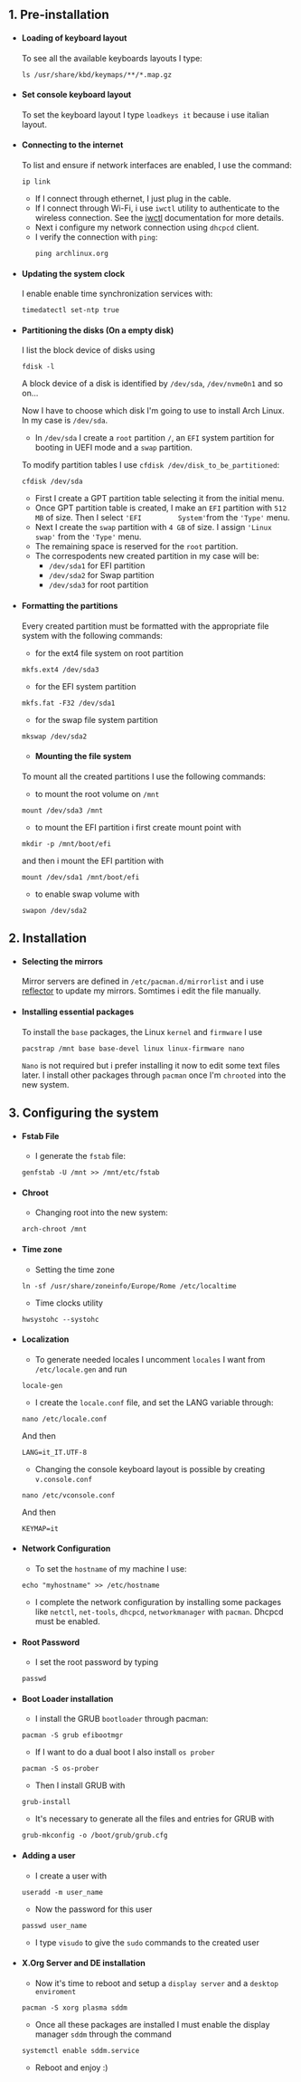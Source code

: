 ## 1. Pre-installation
- #### Loading of keyboard layout 
     To see all the available keyboards layouts I type:
    ```
    ls /usr/share/kbd/keymaps/**/*.map.gz
    ```
    
- #### Set console keyboard layout
     To set the keyboard layout I type `loadkeys it` because i use italian layout.
     
- #### Connecting to the internet
     To list and ensure if network interfaces are enabled, I use the command:
     ```
     ip link
     ```
    - If I connect through ethernet, I just plug in the cable.
    - If I connect through Wi-Fi, i use `iwctl` utility to authenticate to the wireless connection. See the [iwctl](https://wiki.archlinux.org/title/Iwd#iwctl) documentation for more details.
    - Next i configure my network connection using `dhcpcd` client.
    - I verify the connection with `ping`:
      ```
      ping archlinux.org
      ```
- #### Updating the system clock
     I enable enable time synchronization services with:
     ```
     timedatectl set-ntp true
     ```
     
- #### Partitioning the disks (On a empty disk)
     I list the block device of disks using
     ```
     fdisk -l
     ```
     A block device of a disk is identified by `/dev/sda`, `/dev/nvme0n1` and so on...
    
    Now I have to choose which disk I'm going to use to install Arch Linux.
     In my case is `/dev/sda`.
     
     - In `/dev/sda` I create a `root` partition `/`, an `EFI` system partition for booting in UEFI mode and a          `swap` partition.
     
     
    To modify partition tables I use `cfdisk /dev/disk_to_be_partitioned`:
    ```
    cfdisk /dev/sda
    ```
    - First I create a GPT partition table selecting it from the initial menu.
    - Once GPT partition table is created, I make an `EFI` partition with `512 MB` of size. Then I select `'EFI         System'`from the `'Type'` menu.
    - Next I create the `swap` partition with `4 GB` of size. I assign `'Linux swap'` from the `'Type'` menu.
    - The remaining space is reserved for the `root` partition.
    - The correspodents new created partition in my case will be:
      -  `/dev/sda1` for EFI partition
      -  `/dev/sda2` for Swap partition
      -  `/dev/sda3` for root partition
    
-  #### Formatting the partitions
   Every created partition must be formatted with the appropriate file system with the following commands:
   
   - for the ext4 file system on root partition
   ```
   mkfs.ext4 /dev/sda3
   ```
   - for the EFI system partition
   ```
   mkfs.fat -F32 /dev/sda1 
   ```
   - for the swap file system partition
   ```
   mkswap /dev/sda2
   ```
   - #### Mounting the file system
   To mount all the created partitions I use the following commands:
   - to mount the root volume on `/mnt`
   ```
   mount /dev/sda3 /mnt
   ```
   - to mount the EFI partition i first create mount point with
   ```
   mkdir -p /mnt/boot/efi
   ```
     and then i mount the EFI partition with 
     ```
     mount /dev/sda1 /mnt/boot/efi
     ```
   - to enable swap volume with
   ```
   swapon /dev/sda2 
   ```
   
 ## 2. Installation
 
 - #### Selecting the mirrors
     Mirror servers are defined in `/etc/pacman.d/mirrorlist` and i use [reflector](https://wiki.archlinux.org/title/Reflector) to update my mirrors.  Somtimes i edit the file manually.  
 - #### Installing essential packages
     To install the `base` packages, the Linux `kernel` and `firmware` I use
     ```
     pacstrap /mnt base base-devel linux linux-firmware nano
     ```
     `Nano` is not required but i prefer installing it now to edit some text files later.
     I install other packages through `pacman` once I'm `chrooted` into the new system. 


## 3. Configuring the system

- #### Fstab File
     - I generate the `fstab` file:
     ```
     genfstab -U /mnt >> /mnt/etc/fstab
     ```
- #### Chroot
     - Changing root into the new system:
     ```
     arch-chroot /mnt
     ```
- #### Time zone
     - Setting the time zone
     ```
     ln -sf /usr/share/zoneinfo/Europe/Rome /etc/localtime
     ```
     - Time clocks utility
     ```
     hwsystohc --systohc
     ```
- #### Localization
     - To generate needed locales I uncomment `locales` I want from `/etc/locale.gen` and run
     ```
     locale-gen
     ```
     - I create the `locale.conf` file, and set the LANG variable through:
     ```
     nano /etc/locale.conf
     ```
     And then 
     ```
     LANG=it_IT.UTF-8
     ```
     - Changing the console keyboard layout is possible by creating `v.console.conf`
     ```
     nano /etc/vconsole.conf
     ```
     And then 
     ```
     KEYMAP=it
     ```
- #### Network Configuration
     - To set the `hostname` of my machine I use:
     ```
     echo "myhostname" >> /etc/hostname
     ```
     - I complete the network configuration by installing some packages like `netctl`, `net-tools`, `dhcpcd`, `networkmanager` with `pacman`. Dhcpcd must be enabled.
     
- #### Root Password
     - I set the root password by typing
     ```
     passwd
     ```
- #### Boot Loader installation
     - I install the GRUB `bootloader` through pacman:
     ```
     pacman -S grub efibootmgr
     ```
     - If I want to do a dual boot I also install `os prober`
     ```
     pacman -S os-prober
     ```
     - Then I install GRUB with
     ```
     grub-install
     ```
     - It's necessary to generate all the files and entries for GRUB with
     ```
     grub-mkconfig -o /boot/grub/grub.cfg
     ```
- #### Adding a user
     - I create a user with
     ```
     useradd -m user_name
     ```
     - Now the password for this user
     ```
     passwd user_name
     ```
     - I type `visudo` to give the `sudo` commands to the created user
      
     
- #### X.Org Server and DE installation
     - Now it's time to reboot and setup a `display server` and a `desktop enviroment`
     ```
     pacman -S xorg plasma sddm
     ```
     - Once all these packages are installed I must enable the display manager `sddm` through the command
     ```
     systemctl enable sddm.service
     ```
     - Reboot and enjoy :)
     
    
      
